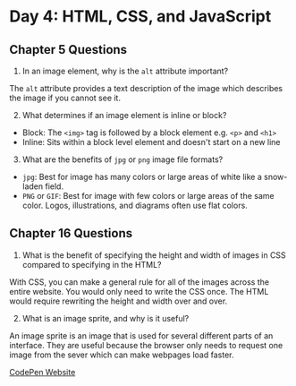 # Day 4: HTML, CSS, and JavaScript

## Chapter 5 Questions

1.  In an image element, why is the `alt` attribute important?

  The  `alt` attribute provides a text description of the image which describes the image if you cannot see it.

2.  What determines if an image element is inline or block?

* Block: The `<img>` tag is followed by a block element e.g. `<p>` and `<h1>`
* Inline: Sits within a block level element and doesn't start on a new line

3.  What are the benefits of `jpg` or `png` image file formats?

* `jpg`: Best for image has many colors or large areas of white like a snow-laden field.
* `PNG` or `GIF`: Best for image with few colors or large areas of the same color. Logos, illustrations, and diagrams often use flat colors.  

## Chapter 16 Questions

1.  What is the benefit of specifying the height and width of images in CSS compared to specifying in the HTML?

  With CSS, you can make a general rule for all of the images across the entire website. You would only need to write the CSS once. The HTML would require rewriting the height and width over and over.

2.  What is an image sprite, and why is it useful?

  An image sprite is an image that is used for several different parts of an interface. They are useful because the browser only needs to request one image from the sever which can make webpages load faster.

[CodePen Website](https://codepen.io/kcwill/pen/abzKpLp)
